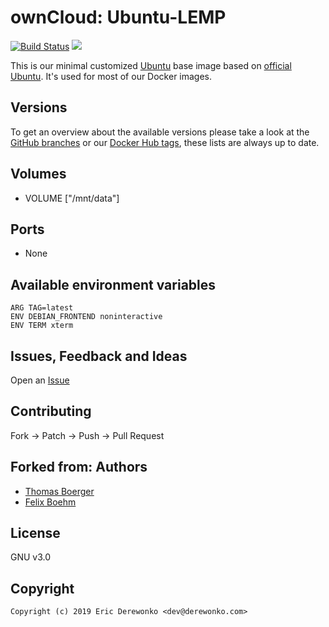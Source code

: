 # ownCloud: Ubuntu-LEMP

[![Build Status](https://drone.owncloud.com/api/badges/owncloud-docker/ubuntu/status.svg)](https://drone.owncloud.com/owncloud-docker/ubuntu)
[![](https://images.microbadger.com/badges/image/owncloud/ubuntu:latest.svg)](https://microbadger.com/images/owncloud/ubuntu:latest "Get your own image badge on microbadger.com")

This is our minimal customized [Ubuntu](http://www.ubuntu.com/) base image based on [official Ubuntu](https://registry.hub.docker.com/_/ubuntu/). It's used for most of our Docker images.


## Versions

To get an overview about the available versions please take a look at the [GitHub branches](https://github.com/owncloud-docker/ubuntu/branches/all) or our [Docker Hub tags](https://hub.docker.com/r/owncloud/ubuntu/tags/), these lists are always up to date.


## Volumes

* VOLUME ["/mnt/data"]


## Ports

* None


## Available environment variables

```
ARG TAG=latest
ENV DEBIAN_FRONTEND noninteractive
ENV TERM xterm
```


## Issues, Feedback and Ideas

Open an [Issue](https://github.com/owncloud-docker/ubuntu/issues)


## Contributing

Fork -> Patch -> Push -> Pull Request


## Forked from: Authors

* [Thomas Boerger](https://github.com/tboerger)
* [Felix Boehm](https://github.com/felixboehm)


## License

GNU v3.0


## Copyright

```
Copyright (c) 2019 Eric Derewonko <dev@derewonko.com>
```
